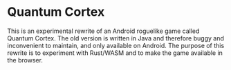 # Quantum Cortex

This is an experimental rewrite of an Android roguelike game called Quantum Cortex. The old version is written in Java and therefore buggy and inconvenient to maintain, and only available on Android. The purpose of this rewrite is to experiment with Rust/WASM and to make the game available in the browser.

